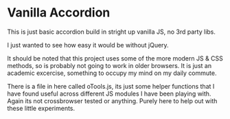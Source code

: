 # Vanilla Accordion
This is just basic accordion build in stright up vanilla JS, no 3rd party libs.

I just wanted to see how easy it would be without jQuery.

It should be noted that this project uses some of the more modern JS & CSS methods, so is probably not going to work in older browsers. It is just an academic excercise, something to occupy my mind on my daily commute.

There is a file in here called oTools.js, its just some helper functions that I have found useful across different JS modules I have been playing with. Again its not crossbrowser tested or anything. Purely here to help out with these little experiments. 
